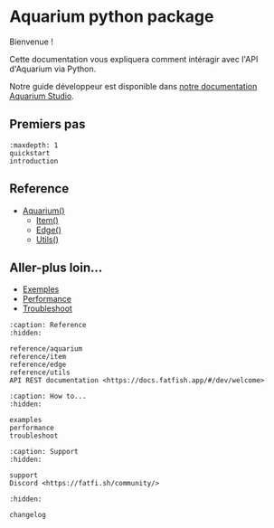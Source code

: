 # Aquarium python package

Bienvenue !

Cette documentation vous expliquera comment intéragir avec l'API d'Aquarium via Python.

Notre guide développeur est disponible dans [notre documentation Aquarium Studio](https://docs.fatfish.app/#/dev/welcome).

## Premiers pas
```{toctree}
:maxdepth: 1
quickstart
introduction
```

## Reference
- [Aquarium()](reference/aquarium.md)
  - [Item()](reference/item.md)
  - [Edge()](reference/edge.md)
  - [Utils()](reference/utils.md)

## Aller-plus loin...
- [Exemples](examples.md)
- [Performance](performance.md)
- [Troubleshoot](troubleshoot.md)

```{toctree}
:caption: Reference
:hidden:

reference/aquarium
reference/item
reference/edge
reference/utils
API REST documentation <https://docs.fatfish.app/#/dev/welcome>
```

```{toctree}
:caption: How to...
:hidden:

examples
performance
troubleshoot
```

```{toctree}
:caption: Support
:hidden:

support
Discord <https://fatfi.sh/community/>
```

```{toctree}
:hidden:

changelog
```

